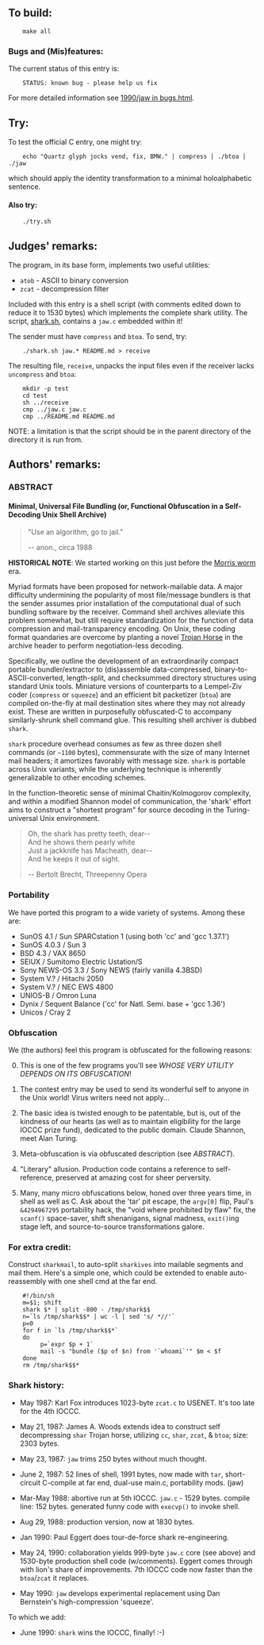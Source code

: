 ## To build:

``` <!---sh-->
    make all
```

### Bugs and (Mis)features:

The current status of this entry is:

```
    STATUS: known bug - please help us fix
```

For more detailed information see [1990/jaw in bugs.html](../../bugs.html#1990_jaw).


## Try:

To test the official C entry, one might try:

``` <!---sh-->
    echo "Quartz glyph jocks vend, fix, BMW." | compress | ./btoa | ./jaw
```

which should apply the identity transformation to a minimal holoalphabetic
sentence.


#### Also try:

``` <!---sh-->
    ./try.sh
```


## Judges' remarks:

The program, in its base form, implements two useful utilities:


- `atob` - ASCII to binary conversion
- `zcat` - decompression filter

Included with this entry is a shell script (with comments edited down to reduce
it to 1530 bytes) which implements the complete shark utility. The script,
[shark.sh](%%REPO_URL%%/1990/jaw/shark.sh), contains a `jaw.c` embedded within it!

The sender must have `compress` and `btoa`. To send, try:


``` <!---sh-->
    ./shark.sh jaw.* README.md > receive
```

The resulting file, `receive`, unpacks the input files
even if the receiver lacks `uncompress` and `btoa`:

``` <!---sh-->
    mkdir -p test
    cd test
    sh ../receive
    cmp ../jaw.c jaw.c
    cmp ../README.md README.md
```

NOTE: a limitation is that the script should be in the parent directory of the
directory it is run from.


## Authors' remarks:

### ABSTRACT

#### Minimal, Universal File Bundling (or, Functional Obfuscation in a Self-Decoding Unix Shell Archive)

> "Use an algorithm, go to jail."
>
>    -- anon., circa 1988

**HISTORICAL NOTE**: We started working on this just before the
[Morris worm](https://en.wikipedia.org/wiki/Morris_worm) era.

Myriad formats have been proposed for network-mailable data. A major difficulty
undermining the popularity of most file/message bundlers is that the sender
assumes prior installation of the computational dual of such bundling software
by the receiver. Command shell archives alleviate this problem somewhat, but
still require standardization for the function of data compression and
mail-transparency encoding. On Unix, these coding format quandaries are overcome
by planting a novel [Trojan
Horse](https://en.wikipedia.org/wiki/Trojan_horse_&#x28;computing&#x29;) in the archive
header to perform negotiation-less decoding.

Specifically, we outline the development of an extraordinarily compact portable
bundler/extractor to (dis)assemble data-compressed, binary-to-ASCII-converted,
length-split, and checksummed directory structures using standard Unix tools.
Miniature versions of counterparts to a Lempel-Ziv coder (`compress` or
`squeeze`) and an efficient bit packetizer (`btoa`) are compiled on-the-fly at
mail destination sites where they may not already exist. These are written in
purposefully obfuscated-C to accompany similarly-shrunk shell command glue. This
resulting shell archiver is dubbed `shark`.

`shark` procedure overhead consumes as few as three dozen shell commands (or
`~1100` bytes), commensurate with the size of many Internet mail headers; it
amortizes favorably with message size. `shark` is portable across Unix
variants, while the underlying technique is inherently generalizable to other
encoding schemes.

In the function-theoretic sense of minimal Chaitin/Kolmogorov complexity, and
within a modified Shannon model of communication, the 'shark' effort aims to
construct a "shortest program" for source decoding in the Turing-universal Unix
environment.

>    Oh, the shark has pretty teeth, dear--<br>
>    And he shows them pearly white<br>
>    Just a jackknife has Macheath, dear--<br>
>    And he keeps it out of sight.<br>
>
>    -- Bertolt Brecht, Threepenny Opera


### Portability

We have ported this program to a wide variety of systems. Among
these are:

- SunOS 4.1 / Sun SPARCstation 1 (using both 'cc' and 'gcc 1.37.1')
- SunOS 4.0.3 / Sun 3
- BSD 4.3 / VAX 8650
- SEIUX / Sumitomo Electric Ustation/S
- Sony NEWS-OS 3.3 / Sony NEWS (fairly vanilla 4.3BSD)
- System V.? / Hitachi 2050
- System V.? / NEC EWS 4800
- UNIOS-B / Omron Luna
- Dynix / Sequent Balance ('cc' for Natl. Semi. base + 'gcc 1.36')
- Unicos / Cray 2

### Obfuscation

We (the authors) feel this program is obfuscated for the
following reasons:


0. This is one of the few programs you'll see _WHOSE VERY UTILITY DEPENDS ON ITS
OBFUSCATION_!

1. The contest entry may be used to send its wonderful self to anyone in the
Unix world! Virus writers need not apply...

2. The basic idea is twisted enough to be patentable, but is, out of the
kindness of our hearts (as well as to maintain eligibility for the large IOCCC
prize fund), dedicated to the public domain. Claude Shannon, meet Alan Turing.

3. Meta-obfuscation is via obfuscated description (see _ABSTRACT_).

4. "Literary" allusion. Production code contains a reference to self-reference,
preserved at amazing cost for sheer perversity.

5. Many, many micro obfuscations below, honed over three years time, in shell as
well as C. Ask about the 'tar' pit escape, the `argv[0]` flip, Paul's
`&4294967295` portability hack, the "void where prohibited by flaw" fix, the
`scanf()` space-saver, shift shenanigans, signal madness, `exit()`ing stage
left, and source-to-source transformations galore.

### For extra credit:

Construct `sharkmail`, to auto-split `sharkives` into mailable segments and mail
them. Here's a simple one, which could be extended to enable auto-reassembly
with one shell cmd at the far end.

``` <!---sh-->
    #!/bin/sh
    m=$1; shift
    shark $* | split -800 - /tmp/shark$$
    n=`ls /tmp/shark$$* | wc -l | sed 's/ *//'`
    p=0
    for f in `ls /tmp/shark$$*`
    do
         p=`expr $p + 1`
         mail -s "bundle ($p of $n) from '`whoami`'" $m < $f
    done
    rm /tmp/shark$$*
```


### Shark history:

- May 1987: Karl Fox introduces 1023-byte `zcat.c` to USENET.
             It's too late for the 4th IOCCC.

- May 21, 1987: James A. Woods extends idea to construct self
             decompressing `shar` Trojan horse, utilizing `cc`, `shar`,
             `zcat`, & `btoa`; size: 2303 bytes.

- May 23, 1987: `jaw` trims 250 bytes without much thought.

- June 2, 1987: 52 lines of shell, 1991 bytes, now made with `tar`,
             short-circuit C-compile at far end, dual-use main.c,
             portability mods. (jaw)

- Mar-May 1988: abortive run at 5th IOCCC.
             `jaw.c` - 1529 bytes. compile line: 152 bytes.
             generated funny code with `execvp()` to invoke shell.

- Aug 29, 1988: production version, now at 1830 bytes.

- Jan 1990: Paul Eggert does tour-de-force shark re-engineering.

- May 24, 1990: collaboration yields 999-byte `jaw.c` core (see above)
             and 1530-byte production shell code (w/comments).
             Eggert comes through with lion's share of improvements.
             7th IOCCC code now faster than the `btoa`/`zcat` it replaces.

- May 1990: `jaw` develops experimental replacement using
             Dan Bernstein's high-compression 'squeeze'.


To which we add:

- June 1990: `shark` wins the IOCCC, finally! :-)


<!--

    Copyright © 1984-2024 by Landon Curt Noll. All Rights Reserved.

    You are free to share and adapt this file under the terms of this license:

        Creative Commons Attribution-ShareAlike 4.0 International (CC BY-SA 4.0)

    For more information, see:

        https://creativecommons.org/licenses/by-sa/4.0/

-->
